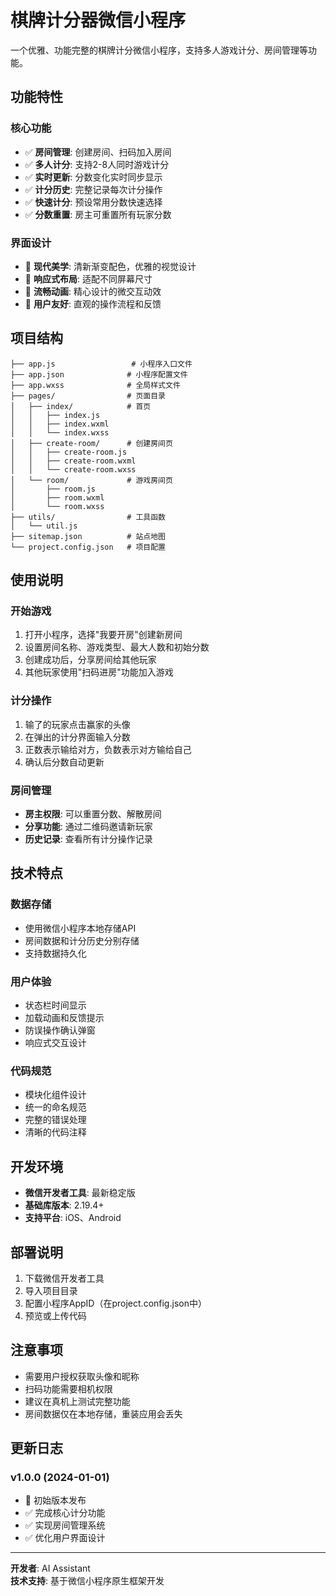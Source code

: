 # 棋牌计分器微信小程序

一个优雅、功能完整的棋牌计分微信小程序，支持多人游戏计分、房间管理等功能。

## 功能特性

### 核心功能
- ✅ **房间管理**: 创建房间、扫码加入房间
- ✅ **多人计分**: 支持2-8人同时游戏计分
- ✅ **实时更新**: 分数变化实时同步显示
- ✅ **计分历史**: 完整记录每次计分操作
- ✅ **快速计分**: 预设常用分数快速选择
- ✅ **分数重置**: 房主可重置所有玩家分数

### 界面设计
- 🎨 **现代美学**: 清新渐变配色，优雅的视觉设计
- 📱 **响应式布局**: 适配不同屏幕尺寸
- 🔄 **流畅动画**: 精心设计的微交互动效
- 🎯 **用户友好**: 直观的操作流程和反馈

## 项目结构

```
├── app.js                 # 小程序入口文件
├── app.json              # 小程序配置文件
├── app.wxss              # 全局样式文件
├── pages/                # 页面目录
│   ├── index/            # 首页
│   │   ├── index.js
│   │   ├── index.wxml
│   │   └── index.wxss
│   ├── create-room/      # 创建房间页
│   │   ├── create-room.js
│   │   ├── create-room.wxml
│   │   └── create-room.wxss
│   └── room/             # 游戏房间页
│       ├── room.js
│       ├── room.wxml
│       └── room.wxss
├── utils/                # 工具函数
│   └── util.js
├── sitemap.json          # 站点地图
└── project.config.json   # 项目配置
```

## 使用说明

### 开始游戏
1. 打开小程序，选择"我要开房"创建新房间
2. 设置房间名称、游戏类型、最大人数和初始分数
3. 创建成功后，分享房间给其他玩家
4. 其他玩家使用"扫码进房"功能加入游戏

### 计分操作
1. 输了的玩家点击赢家的头像
2. 在弹出的计分界面输入分数
3. 正数表示输给对方，负数表示对方输给自己
4. 确认后分数自动更新

### 房间管理
- **房主权限**: 可以重置分数、解散房间
- **分享功能**: 通过二维码邀请新玩家
- **历史记录**: 查看所有计分操作记录

## 技术特点

### 数据存储
- 使用微信小程序本地存储API
- 房间数据和计分历史分别存储
- 支持数据持久化

### 用户体验
- 状态栏时间显示
- 加载动画和反馈提示
- 防误操作确认弹窗
- 响应式交互设计

### 代码规范
- 模块化组件设计
- 统一的命名规范
- 完整的错误处理
- 清晰的代码注释

## 开发环境

- **微信开发者工具**: 最新稳定版
- **基础库版本**: 2.19.4+
- **支持平台**: iOS、Android

## 部署说明

1. 下载微信开发者工具
2. 导入项目目录
3. 配置小程序AppID（在project.config.json中）
4. 预览或上传代码

## 注意事项

- 需要用户授权获取头像和昵称
- 扫码功能需要相机权限
- 建议在真机上测试完整功能
- 房间数据仅在本地存储，重装应用会丢失

## 更新日志

### v1.0.0 (2024-01-01)
- 🎉 初始版本发布
- ✅ 完成核心计分功能
- ✅ 实现房间管理系统
- ✅ 优化用户界面设计

---

**开发者**: AI Assistant  
**技术支持**: 基于微信小程序原生框架开发